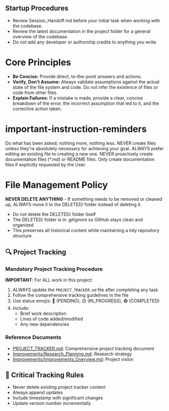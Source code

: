 ## Startup Procedures
- Review Session_Handoff.md before your initial task when working with the codebase.
- Review the latest documentation in the project folder for a general overview of the codebase.
- Do not add any developer or authorship credits to anything you write.

# Core Principles
- **Be Concise:** Provide direct, to-the-point answers and actions.
- **Verify, Don't Assume:** Always validate assumptions against the actual state of the file system and code. Do not infer the existence of files or code from other files.
- **Explain Failures:** If a mistake is made, provide a clear, concise breakdown of the error, the incorrect assumption that led to it, and the corrective action taken.

# important-instruction-reminders
Do what has been asked; nothing more, nothing less.
NEVER create files unless they're absolutely necessary for achieving your goal.
ALWAYS prefer editing an existing file to creating a new one.
NEVER proactively create documentation files (*.md) or README files. Only create documentation files if explicitly requested by the User.

# File Management Policy
**NEVER DELETE ANYTHING** - If something needs to be removed or cleaned up, ALWAYS move it to the DELETED/ folder instead of deleting it.
- Do not delete the DELETED/ folder itself
- The DELETED/ folder is in .gitignore so GitHub stays clean and organized
- This preserves all historical content while maintaining a tidy repository structure

## 🔍 Project Tracking

### Mandatory Project Tracking Procedure

**IMPORTANT**: For ALL work in this project:

1. ALWAYS update the `PROJECT_TRACKER.md` file after completing any task
2. Follow the comprehensive tracking guidelines in the file
3. Use status emojis: 🔴 (PENDING), 🟡 (IN_PROGRESS), 🟢 (COMPLETED)
4. Include:
   - Brief work description
   - Lines of code added/modified
   - Any new dependencies

### Reference Documents
- [PROJECT_TRACKER.md](/PROJECT_TRACKER.md): Comprehensive project tracking document
- [Improvements/Research_Planning.md](/Improvements/Research_Planning.md): Research strategy
- [Improvements/Improvements_Overview.md](/Improvements/Improvements_Overview.md): Project vision

## 🚨 Critical Tracking Rules
- Never delete existing project tracker content
- Always append updates
- Include timestamp with significant changes
- Update version number incrementally